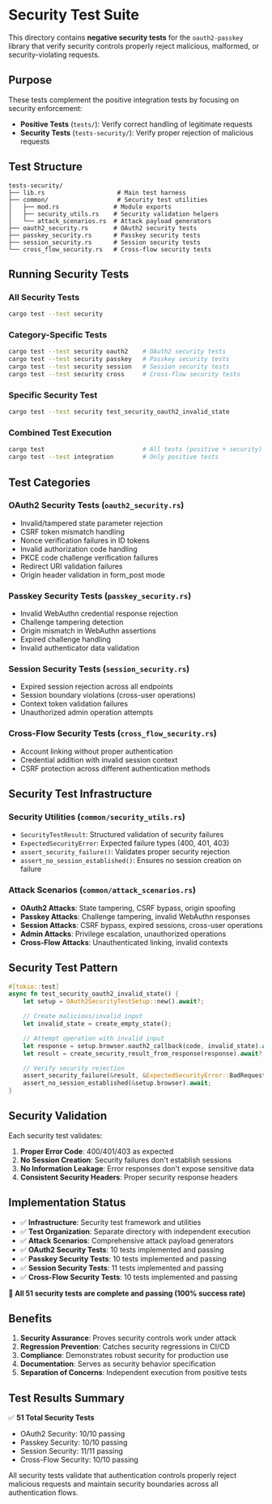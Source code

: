 # Security Test Suite

This directory contains **negative security tests** for the `oauth2-passkey` library that verify security controls properly reject malicious, malformed, or security-violating requests.

## Purpose

These tests complement the positive integration tests by focusing on security enforcement:
- **Positive Tests** (`tests/`): Verify correct handling of legitimate requests
- **Security Tests** (`tests-security/`): Verify proper rejection of malicious requests

## Test Structure

```
tests-security/
├── lib.rs                    # Main test harness
├── common/                   # Security test utilities
│   ├── mod.rs               # Module exports
│   ├── security_utils.rs    # Security validation helpers
│   └── attack_scenarios.rs  # Attack payload generators
├── oauth2_security.rs       # OAuth2 security tests
├── passkey_security.rs      # Passkey security tests
├── session_security.rs      # Session security tests
└── cross_flow_security.rs   # Cross-flow security tests
```

## Running Security Tests

### All Security Tests
```bash
cargo test --test security
```

### Category-Specific Tests
```bash
cargo test --test security oauth2    # OAuth2 security tests
cargo test --test security passkey   # Passkey security tests
cargo test --test security session   # Session security tests
cargo test --test security cross     # Cross-flow security tests
```

### Specific Security Test
```bash
cargo test --test security test_security_oauth2_invalid_state
```

### Combined Test Execution
```bash
cargo test                           # All tests (positive + security)
cargo test --test integration        # Only positive tests
```

## Test Categories

### OAuth2 Security Tests (`oauth2_security.rs`)
- Invalid/tampered state parameter rejection
- CSRF token mismatch handling
- Nonce verification failures in ID tokens
- Invalid authorization code handling
- PKCE code challenge verification failures
- Redirect URI validation failures
- Origin header validation in form_post mode

### Passkey Security Tests (`passkey_security.rs`)
- Invalid WebAuthn credential response rejection
- Challenge tampering detection
- Origin mismatch in WebAuthn assertions
- Expired challenge handling
- Invalid authenticator data validation

### Session Security Tests (`session_security.rs`)
- Expired session rejection across all endpoints
- Session boundary violations (cross-user operations)
- Context token validation failures
- Unauthorized admin operation attempts

### Cross-Flow Security Tests (`cross_flow_security.rs`)
- Account linking without proper authentication
- Credential addition with invalid session context
- CSRF protection across different authentication methods

## Security Test Infrastructure

### Security Utilities (`common/security_utils.rs`)
- `SecurityTestResult`: Structured validation of security failures
- `ExpectedSecurityError`: Expected failure types (400, 401, 403)
- `assert_security_failure()`: Validates proper security rejection
- `assert_no_session_established()`: Ensures no session creation on failure

### Attack Scenarios (`common/attack_scenarios.rs`)
- **OAuth2 Attacks**: State tampering, CSRF bypass, origin spoofing
- **Passkey Attacks**: Challenge tampering, invalid WebAuthn responses
- **Session Attacks**: CSRF bypass, expired sessions, cross-user operations
- **Admin Attacks**: Privilege escalation, unauthorized operations
- **Cross-Flow Attacks**: Unauthenticated linking, invalid contexts

## Security Test Pattern

```rust
#[tokio::test]
async fn test_security_oauth2_invalid_state() {
    let setup = OAuth2SecurityTestSetup::new().await?;

    // Create malicious/invalid input
    let invalid_state = create_empty_state();

    // Attempt operation with invalid input
    let response = setup.browser.oauth2_callback(code, invalid_state).await?;
    let result = create_security_result_from_response(response).await?;

    // Verify security rejection
    assert_security_failure(&result, &ExpectedSecurityError::BadRequest, "empty state test");
    assert_no_session_established(&setup.browser).await;
}
```

## Security Validation

Each security test validates:
1. **Proper Error Code**: 400/401/403 as expected
2. **No Session Creation**: Security failures don't establish sessions
3. **No Information Leakage**: Error responses don't expose sensitive data
4. **Consistent Security Headers**: Proper security response headers

## Implementation Status

- ✅ **Infrastructure**: Security test framework and utilities
- ✅ **Test Organization**: Separate directory with independent execution
- ✅ **Attack Scenarios**: Comprehensive attack payload generators
- ✅ **OAuth2 Security Tests**: 10 tests implemented and passing
- ✅ **Passkey Security Tests**: 10 tests implemented and passing
- ✅ **Session Security Tests**: 11 tests implemented and passing
- ✅ **Cross-Flow Security Tests**: 10 tests implemented and passing

**🎉 All 51 security tests are complete and passing (100% success rate)**

## Benefits

1. **Security Assurance**: Proves security controls work under attack
2. **Regression Prevention**: Catches security regressions in CI/CD
3. **Compliance**: Demonstrates robust security for production use
4. **Documentation**: Serves as security behavior specification
5. **Separation of Concerns**: Independent execution from positive tests

## Test Results Summary

✅ **51 Total Security Tests**
- OAuth2 Security: 10/10 passing
- Passkey Security: 10/10 passing
- Session Security: 11/11 passing
- Cross-Flow Security: 10/10 passing

All security tests validate that authentication controls properly reject malicious requests and maintain security boundaries across all authentication flows.
